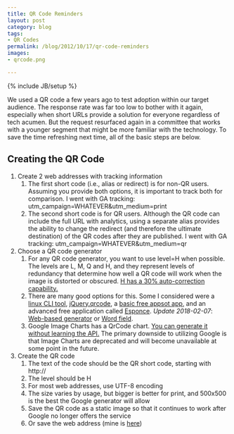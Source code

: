 ```yaml
---
title: QR Code Reminders
layout: post
category: blog
tags:
- QR Codes
permalink: /blog/2012/10/17/qr-code-reminders
images:
- qrcode.png

---
```

{% include JB/setup %}
<div id="node-240" class="node node-blog node-promoted">
  <div class="content clearfix">
    <div class="field field-name-body field-type-text-with-summary field-label-hidden"><div class="field-items"><div class="field-item even"><p>We used a QR code a few years ago to test adoption within our target audience. The response rate was far too low to bother with it again, especially when short URLs provide a solution for everyone regardless of tech acumen. But the request resurfaced again in a committee that works with a younger segment that might be more familiar with the technology. To save the time refreshing next time, all of the basic steps are below.</p>
<!--break-->
<h2>
	Creating the QR Code</h2>
<ol><li>
		Create 2 web addresses with tracking information
		<ol><li>
				The first short code (i.e., alias or redirect) is for non-QR users. Assuming you provide both options, it is important to track both for comparison. I went with GA tracking: utm_campaign=WHATEVER&amp;utm_medium=print</li>
			<li>
				The second short code is for QR users. Although the QR code can include the full URL with analytics, using a separate alias provides the ability to change the redirect (and therefore the ultimate destination) of the QR codes after they are published. I went with GA tracking: utm_campaign=WHATEVER&amp;utm_medium=qr</li>
		</ol></li>
	<li>
		Choose a QR code generator
		<ol><li>
				For any QR code generator, you want to use level=H when possible. The levels are L, M, Q and H, and they represent levels of redundancy that determine how well a QR code will work when the image is distorted or obscured. <a href="http://www.qrme.co.uk/forum/general-qr-code-discussion/277-making-qr-codes-into-images.html">H has a 30% auto-correction capability.</a></li>
			<li>
				There are many good options for this. Some I considered were a <a href="http://manpages.ubuntu.com/manpages/lucid/man1/qrencode.1.html">linux CLI tool</a>, <a href="http://larsjung.de/qrcode/">jQuery.qrcode</a>, a <a href="http://createqrcode.appspot.com/">basic free appsot app</a>, and an advanced free application called <a href="http://www.esponce.com/">Esponce</a>. <em>Update 2018-02-07</em>: <a href="https://www.the-qrcode-generator.com/">Web-based generator</a> or <a href="http://www.keepautomation.com/products/word_barcode/barcodes/qrcode.html">Word field</a>.</li>
			<li>
				Google Image Charts has a QrCode chart. <a href="http://imagecharteditor.appspot.com/">You can generate it without learning the API.</a> The primary downside to utilizing Google is that Image Charts are deprecated and will become unavailable at some point in the future.</li>
		</ol></li>
	<li>
		Create the QR code
		<ol><li>
				The text of the code should be the QR short code, starting with http://</li>
			<li>
				The level should be H</li>
			<li>
				For most web addresses, use UTF-8 encoding</li>
			<li>
				The size varies by usage, but bigger is better for print, and 500x500 is the best the Google generator will allow</li>
			<li>
				Save the QR code as a static image so that it continues to work after Google no longer offers the service</li>
			<li>
				Or save the web address (mine is <a href="//chart.googleapis.com/chart?chs=500x500&amp;cht=qr&amp;chld=H&amp;chl=http%3A%2F%2Fcpnp.org%2F2012residencies-qr">here</a>)</li>
		</ol></li>
</ol></div></div></div>  </div>
</div>
